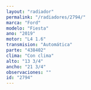 ```yaml
---
layout: "radiador"
permalink: "/radiadores/2794/"
marca: "Ford"
modelo: "Fiesta"
ano: "2019"
motor: "L4 1.6"
transmision: "Automática"
parte: "438402"
clima: "Con clima"
alto: "13 3/4"
ancho: "21 3/4"
observaciones: ""
id: "2794"
---
```


